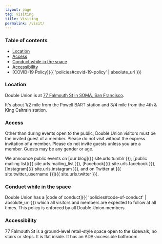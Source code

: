 ```yaml
---
layout: page
tag: visiting
title: Visiting
permalink: /visit/
---
```


### Table of contents

* [Location](#location)
* [Access](#access)
* [Conduct while in the space](#conduct-while-in-the-space)
* [Accessibility](#accessibility)
* [COVID-19 Policy]({{ 'policies#covid-19-policy' | absolute_url }})

### Location

Double Union is at [77 Falmouth St in SOMA, San Francisco](https://www.google.com/maps/place/77+Falmouth+St,+San+Francisco,+CA+94107/@37.7792278,-122.4060461,17z/data=!3m1!4b1!4m5!3m4!1s0x80858080560ff21b:0xb11bae707088cee5!8m2!3d37.7792278!4d-122.4038574?shorturl=1).

It's about 1/2 mile from the Powell BART station and 3/4 mile from the 4th & King Caltrain station.

### Access

Other than during events open to the public, Double Union visitors must be the invited guest of a member. Please do not visit without the express invitation of a member. Please do not invite guests unless you are a member. Guests may be any gender or age.

We announce public events on [our blog]({{ site.urls.tumblr }}), [public mailing list]({{ site.urls.mailing_list }}), [Facebook]({{ site.urls.facebook }}), [Instagram]({{ site.urls.instagram }}), and on Twitter at [{{ site.twitter_username }}]({{ site.urls.twitter }}).

### Conduct while in the space

Double Union has a [code of conduct]({{ 'policies#code-of-conduct' | absolute_url }}) which all visitors and members are expected to follow at all times. This policy is enforced by all Double Union members.

### Accessibility

77 Falmouth St is a ground-level retail-style space open to the sidewalk, no stairs or steps. It is flat inside. It has an ADA-accessible bathroom.
